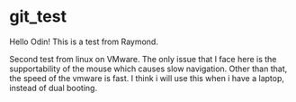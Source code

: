 # git_test
Hello Odin! This is a test from Raymond. 

Second test from linux on VMware. The only issue that I face here is the supportability of the mouse which causes slow navigation. Other than that, the speed of the vmware is fast. I think i will use this when i have a laptop, instead of dual booting.